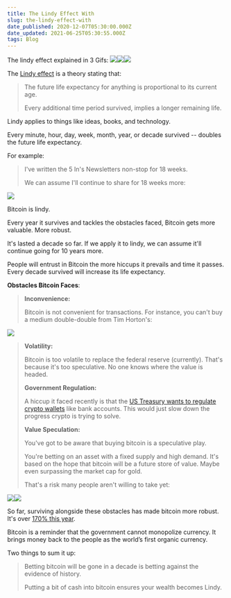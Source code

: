 ```yaml
---
title: The Lindy Effect With
slug: the-lindy-effect-with
date_published: 2020-12-07T05:30:00.000Z
date_updated: 2021-06-25T05:30:55.000Z
tags: Blog
---
```


The lindy effect explained in 3 Gifs:
![](https://mcusercontent.com/13d6f824588a2db77eb01adbf/images/a3c1624e-d92d-4c69-8d2f-b2e8a97a17a3.gif)![](https://mcusercontent.com/13d6f824588a2db77eb01adbf/images/9e5ee0b5-65db-446c-b548-080ec4b1955f.gif)![](https://mcusercontent.com/13d6f824588a2db77eb01adbf/images/cccf83bb-e14c-4c99-a812-d662370341c4.gif)

The [Lindy effect](https://en.wikipedia.org/wiki/Lindy_effect) is a theory stating that:

> The future life expectancy for anything is proportional to its current age.
> 
> Every additional time period survived, implies a longer remaining life.

Lindy applies to things like ideas, books, and technology. 

Every minute, hour, day, week, month, year, or decade survived -- doubles the future life expectancy.

For example:

> I've written the 5 In's Newsletters non-stop for 18 weeks.
> 
> We can assume I'll continue to share for 18 weeks more:

![](https://mcusercontent.com/13d6f824588a2db77eb01adbf/images/3f2df065-ea97-436f-ab02-43c23277dd19.jpg)

Bitcoin is lindy.

Every year it survives and tackles the obstacles faced, Bitcoin gets more valuable. More robust.

It's lasted a decade so far. If we apply it to lindy, we can assume it'll continue going for 10 years more.

People will entrust in Bitcoin the more hiccups it prevails and time it passes. Every decade survived will increase its life expectancy. 

**Obstacles Bitcoin Faces**:

> **Inconvenience:**
> 
> Bitcoin is not convenient for transactions. For instance, you can't buy a medium double-double from Tim Horton's:

![](https://mcusercontent.com/13d6f824588a2db77eb01adbf/images/28b59520-dc7c-4f50-bd05-fb9a110020ee.gif)
> **Volatility:**
> 
> Bitcoin is too volatile to replace the federal reserve (currently). That's because it's too speculative. No one knows where the value is headed. 
> 
> **Government Regulation:**
> 
> A hiccup it faced recently is that the [US Treasury wants to regulate crypto wallets](https://avc.com/2020/11/crypto-wallets-are-not-bank-accounts/) like bank accounts. This would just slow down the progress crypto is trying to solve.  
> 
> **Value Speculation:**
> 
> You've got to be aware that buying bitcoin is a speculative play.
> 
> You're betting on an asset with a fixed supply and high demand. It's based on the hope that bitcoin will be a future store of value. Maybe even surpassing the market cap for gold. 
> 
> That's a risk many people aren't willing to take yet:

![](https://mcusercontent.com/13d6f824588a2db77eb01adbf/images/9f5b86ee-b163-403e-8bf8-b4ab79432f12.png)![](https://mcusercontent.com/13d6f824588a2db77eb01adbf/images/b5db24ff-3b8b-474a-9c4d-f2dad1cb9ccd.png)

So far, surviving alongside these obstacles has made bitcoin more robust. It's over [170% this year](https://www.google.com/search?client=safari&amp;rls=en&amp;q=bitcoin+return+this+year&amp;ie=UTF-8&amp;oe=UTF-8).

Bitcoin is a reminder that the government cannot monopolize currency. It brings money back to the people as the world’s first organic currency. 

Two things to sum it up:

> Betting bitcoin will be gone in a decade is betting against the evidence of history.
> 
> Putting a bit of cash into bitcoin ensures your wealth becomes Lindy. 
